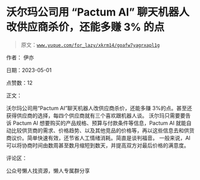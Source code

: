 # 沃尔玛公司用 “Pactum AI” 聊天机器人改供应商杀价，还能多赚 3% 的点

> 原文：[`www.yuque.com/for_lazy/xkrm14/goafw7yagrxapl1g`](https://www.yuque.com/for_lazy/xkrm14/goafw7yagrxapl1g)



作者： 伊亦



日期：2023-05-01



点赞数：12

<ne-hole id="u1296c063" data-lake-id="u1296c063">

正文：



沃尔玛公司用“Pactum AI”聊天机器人改供应商杀价，还能多赚 3%的点。甚至还获得供应商的选择，每四个供应商就有三个喜欢跟机器人谈。 沃尔玛只需要要告诉 Pactum AI 想要购买的产品规格、预算与付款条件等信息，Pactum AI 就能自动比较供货商的需求、价格趋势、以及其他竞品的价格等，再以这些信息去和供货商议价。简单快速有效，还节省人工情绪消耗。简直是谈判福音。 一般来说，AI 可以将协商时间由数周甚至数月缩短到数天，并提高双方对最后价格的满意度。

<ne-hole id="ub592061b" data-lake-id="ub592061b">

评论区：

<ne-hole id="u02a62d8e" data-lake-id="u02a62d8e">

公众号懒人找资源，懒人专属群分享

</ne-hole></ne-hole></ne-hole>